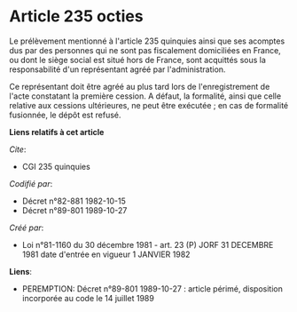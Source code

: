 # Article 235 octies

Le prélèvement mentionné à l'article 235 quinquies ainsi que ses acomptes dus par des personnes qui ne sont pas fiscalement
domiciliées en France, ou dont le siège social est situé hors de France, sont acquittés sous la responsabilité d'un
représentant agréé par l'administration.

Ce représentant doit être agréé au plus tard lors de l'enregistrement de l'acte constatant la première cession. A défaut, la
formalité, ainsi que celle relative aux cessions ultérieures, ne peut être exécutée ; en cas de formalité fusionnée, le dépôt
est refusé.

**Liens relatifs à cet article**

_Cite_:

  - CGI 235 quinquies

_Codifié par_:

  - Décret n°82-881 1982-10-15
  - Décret n°89-801 1989-10-27

_Créé par_:

  - Loi n°81-1160 du 30 décembre 1981 - art. 23 (P) JORF 31 DECEMBRE 1981 date d'entrée en vigueur 1 JANVIER 1982

**Liens**:

  - PEREMPTION: Décret n°89-801 1989-10-27 : article périmé, disposition incorporée au code le 14 juillet 1989
